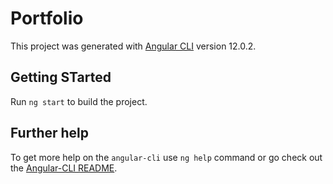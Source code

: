 # Portfolio

This project was generated with [Angular CLI](https://github.com/angular/angular-cli) version 12.0.2.

## Getting STarted

Run `ng start` to build the project.

## Further help

To get more help on the `angular-cli` use `ng help` command or go check out the [Angular-CLI README](https://github.com/angular/angular-cli/blob/master/README.md).

